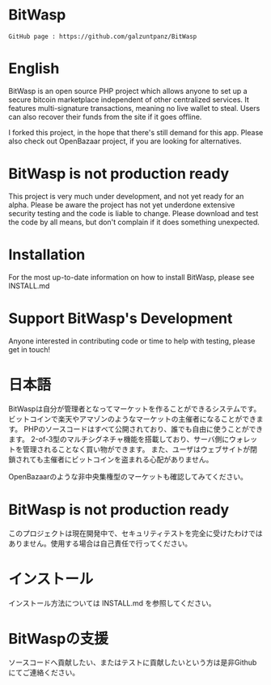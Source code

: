 BitWasp
=

```
GitHub page : https://github.com/galzuntpanz/BitWasp
```

English
==

BitWasp is an open source PHP project which allows anyone to set up a secure bitcoin marketplace independent of other centralized services.
It features multi-signature transactions, meaning no live wallet to steal. Users can also recover their funds from the site if it goes offline.

I forked this project, in the hope that there's still demand for this app.
Please also check out OpenBazaar project, if you are looking for alternatives.

BitWasp is not production ready
===

This project is very much under development, and not yet ready for an alpha. Please be aware the project has not yet underdone extensive security testing and the code is liable to change. Please download and test the code by all means, but don't complain if it does something unexpected.


Installation
===

For the most up-to-date information on how to install BitWasp, please see INSTALL.md


Support BitWasp's Development
===

Anyone interested in contributing code or time to help with testing, please get in touch!

日本語
==

BitWaspは自分が管理者となってマーケットを作ることができるシステムです。ビットコインで楽天やアマゾンのようなマーケットの主催者になることができます。
PHPのソースコードはすべて公開されており、誰でも自由に使うことができます。
2-of-3型のマルチシグネチャ機能を搭載しており、サーバ側にウォレットを管理されることなく買い物ができます。
また、ユーザはウェブサイトが閉鎖されても主催者にビットコインを盗まれる心配がありません。

OpenBazaarのような非中央集権型のマーケットも確認してみてください。


BitWasp is not production ready
===

このプロジェクトは現在開発中で、セキュリティテストを完全に受けたわけではありません。使用する場合は自己責任で行ってください。


インストール
===

インストール方法については INSTALL.md を参照してください。


BitWaspの支援
===

ソースコードへ貢献したい、またはテストに貢献したいという方は是非Githubにてご連絡ください。
